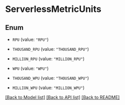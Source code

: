 # ServerlessMetricUnits

## Enum


* `RPU` (value: `"RPU"`)

* `THOUSAND_RPU` (value: `"THOUSAND_RPU"`)

* `MILLION_RPU` (value: `"MILLION_RPU"`)

* `WPU` (value: `"WPU"`)

* `THOUSAND_WPU` (value: `"THOUSAND_WPU"`)

* `MILLION_WPU` (value: `"MILLION_WPU"`)


[[Back to Model list]](../README.md#documentation-for-models) [[Back to API list]](../README.md#documentation-for-api-endpoints) [[Back to README]](../README.md)


